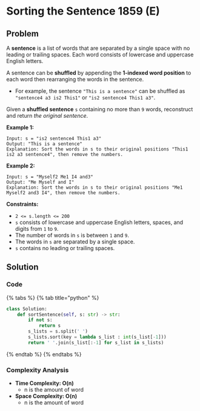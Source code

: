 # Sorting the Sentence 1859 \(E\)

## Problem



A **sentence** is a list of words that are separated by a single space with no leading or trailing spaces. Each word consists of lowercase and uppercase English letters.

A sentence can be **shuffled** by appending the **1-indexed word position** to each word then rearranging the words in the sentence.

* For example, the sentence `"This is a sentence"` can be shuffled as `"sentence4 a3 is2 This1"` or `"is2 sentence4 This1 a3"`.

Given a **shuffled sentence** `s` containing no more than `9` words, reconstruct and return _the original sentence_.

**Example 1:**

```text
Input: s = "is2 sentence4 This1 a3"
Output: "This is a sentence"
Explanation: Sort the words in s to their original positions "This1 is2 a3 sentence4", then remove the numbers.
```

**Example 2:**

```text
Input: s = "Myself2 Me1 I4 and3"
Output: "Me Myself and I"
Explanation: Sort the words in s to their original positions "Me1 Myself2 and3 I4", then remove the numbers.
```

**Constraints:**

* `2 <= s.length <= 200`
* `s` consists of lowercase and uppercase English letters, spaces, and digits from `1` to `9`.
* The number of words in `s` is between `1` and `9`.
* The words in `s` are separated by a single space.
* `s` contains no leading or trailing spaces.

## Solution 

### Code

{% tabs %}
{% tab title="python" %}
```python
class Solution:
    def sortSentence(self, s: str) -> str:
        if not s:
            return s
        s_lists = s.split(' ')
        s_lists.sort(key = lambda s_list : int(s_list[-1]))
        return ' '.join(s_list[:-1] for s_list in s_lists)
```
{% endtab %}
{% endtabs %}

### Complexity Analysis

* **Time Complexity: O\(n\)**
  * n is the amount of word
* **Space Complexity: O\(n\)**
  * n is the amount of word

